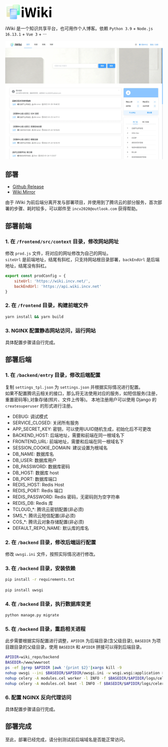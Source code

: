 <img alt="iWiki Logo" height="50" src="./assets/favicon.png">

iWiki 是一个知识共享平台，也可用作个人博客。依赖 `Python 3.9` + `Node.js 16.13.1` + `Vue 3` + ···  

![wiki.incv.net_(Laptop).png](./assets/wiki.incv.net_(Laptop).webp)

## 部署

- [Github Release](https://github.com/OrenZhang/iWiki/releases/latest)
- [Wiki Mirror](https://github.com/OrenZhang/iWiki/releases/latest)

由于 iWiki 为前后端分离开发与部署项目，并使用到了腾讯云的部分服务，首次部署的步骤、耗时较多，可以邮件至 `incv2020@outlook.com` 获得帮助。

## 部署前端

### 1. 在 `/frontend/src/context` 目录，修改网站网址

修改 `prod.js` 文件，将对应的网址修改为自己的网址。   
`siteUrl` 是前端地址，结尾有斜杠，只支持网站根目录部署，`backEndUrl` 是后端地址，结尾没有斜杠。

```js
export const prodConfig = {
    siteUrl: 'https://wiki.incv.net/',
    backEndUrl: 'https://api.wiki.incv.net'
}
```

### 2. 在 `/frontend` 目录，构建前端文件

```bash
yarn install && yarn build
```

### 3. NGINX 配置静态网站访问，运行网站

具体配置步骤请自行完成。

## 部署后端

### 1. 在 `/backend/entry` 目录，修改后端配置

复制 `settings_tpl.json` 为 `settings.json` 并根据实际情况进行配置。   
如果不配置腾讯云相关的接口，那么将无法使用对应的服务，如短信服务(注册，重置密码等),对象存储(照片、文件上传等)。
本地注册用户可以使用 Django 的 `createsuperuser` 的形式进行注册。

- DEBUG: 调试模式
- SERVICE_CLOSED: 关闭所有服务
- APP_SECRET_KEY: 密钥，可以使用UUID随机生成，初始化后不可更改
- BACKEND_HOST: 后端地址，需要和前端在同一根域名下
- FRONTEND_URL: 前端地址，需要和后端在同一根域名下
- SESSION_COOKIE_DOMAIN: 建议设置为根域名
- DB_NAME: 数据库名
- DB_USER: 数据库用户
- DB_PASSWORD: 数据库密码
- DB_HOST: 数据库 host
- DB_PORT: 数据库端口
- REDIS_HOST: Redis Host
- REDIS_PORT: Redis 端口
- REDIS_PASSWORD: Redis 密码，无密码则为空字符串
- REDIS_DB: Redis 库
- TCLOUD_*: 腾讯云密钥配置(非必须)
- SMS_*: 腾讯云短信配置(非必须)
- COS_*: 腾讯云对象存储配置(非必须)
- DEFAULT_REPO_NAME: 默认库的库名

### 2. 在 `/backend` 目录，修改后端运行配置

修改 `uwsgi.ini` 文件，按照实际情况进行修改。

### 3. 在 `/backend` 目录，安装依赖

```bash
pip install -r requirements.txt

pip install uwsgi
```

### 4. 在 `/backend` 目录，执行数据库变更

```bash
python manage.py migrate
```

### 5. 在 `/backend` 目录，重启相关进程

此步需要根据实际配置进行调整，`APIDIR` 为后端目录(含父级目录), `BASEDIR` 为项目跟目录的父级目录，使用 `BASEDIR` 和 `APIDIR` 拼接可以得到后端目录。

```bash
APIDIR=wiki_repo/backend
BASEDIR=/www/wwwroot
ps -ef |grep $APIDIR |awk '{print $2}'|xargs kill -9
nohup uwsgi --ini $BASEDIR/$APIDIR/uwsgi.ini -w wsgi.wsgi:application > /dev/null 2>&1 &
nohup celery -A modules.cel worker -l INFO -f $BASEDIR/$APIDIR/logs/celery-worker.log > /dev/null 2>&1 &
nohup celery -A modules.cel beat -l INFO -f $BASEDIR/$APIDIR/logs/celery-beat.log > /dev/null 2>&1 &
```

### 6. 配置 NGINX 反向代理访问

具体配置步骤请自行完成。

## 部署完成

至此，部署已经完成，请分别测试前后端域名是否能正常访问。
